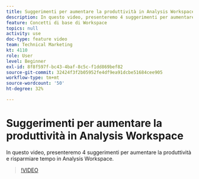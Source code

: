 ```yaml
---
title: Suggerimenti per aumentare la produttività in Analysis Workspace
description: In questo video, presenteremo 4 suggerimenti per aumentare la produttività e risparmiare tempo in Analysis Workspace.
feature: Concetti di base di Workspace
topics: null
activity: use
doc-type: feature video
team: Technical Marketing
kt: 4110
role: User
level: Beginner
exl-id: 8f8f597f-bc43-4baf-8c5c-f1dd869bef82
source-git-commit: 32424f3f2b05952fe4df9ea91dcbe51684cee905
workflow-type: tm+mt
source-wordcount: '50'
ht-degree: 32%

---
```


# Suggerimenti per aumentare la produttività in Analysis Workspace

In questo video, presenteremo 4 suggerimenti per aumentare la produttività e risparmiare tempo in Analysis Workspace.

>[!VIDEO](https://video.tv.adobe.com/v/31157/?quality=12)
